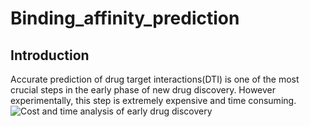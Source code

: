 # Binding_affinity_prediction

## Introduction 

 Accurate prediction of drug target interactions(DTI) is one of the most crucial steps in the early phase of new drug discovery. However experimentally, this step is extremely expensive and time consuming.
 ![Cost and time analysis of early drug discovery](https://github.com/Gilgamesh60/Binding_affinity_predictor/assets/104096164/4da5a7b8-562c-4aed-8a03-f4e5f5789bba)
